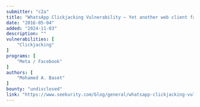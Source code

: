 ```yaml
---
submitter: "c2a"
title: "WhatsApp Clickjacking Vulnerability – Yet another web client failure!"
date: "2016-05-04"
added: "2024-11-03"
description: ""
vulnerabilities: [
    "Clickjacking"
]
programs: [
    "Meta / Facebook"
]
authors: [
    "Mohamed A. Baset"
]
bounty: "undisclosed"
link: "https://www.seekurity.com/blog/general/whatsapp-clickjacking-vulnerability-yet-another-web-client-failure"
---
```




